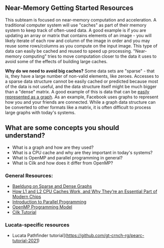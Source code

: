 ## Near-Memory Getting Started Resources

This subteam is focused on near-memory computation and acceleration. A traditional computer system will use "caches" as part of their memory system to keep track of often-used data. A good example is if you are updating an array or matrix that contains elements of an image - you will likely iterate of each row and column of the image in order and you may reuse some rows/columns as you compute on the input image. This type of data can easily be cached and reused to speed up processing. "Near-memory computing" tries to move computation closer to the data it uses to avoid some of the effects of building large caches.

**Why do we need to avoid big caches?** Some data sets are "sparse" - that is, they have a large number of non-valid elements, like zeroes. Accesses to a sparse data structure cannot be easily cached or predicted because most of the data is not useful, and the data structure itself might be much bigger than a "dense" matrix. A good example of this is data that can be [easily represented as a graph](https://www.educative.io/edpresso/what-is-a-graph-data-structure). As an example, Facebook uses graphs to represent how you and your friends are connected. While a graph data structure can be converted to other formats like a matrix, it is often difficult to process large graphs with today's systems.

## What are some concepts you should understand?
* What is a graph and how are they used?
* What is a CPU cache and why are they important in today's systems?
* What is OpenMP and parallel programming in general?
* What is Cilk and how does it differ from OpenMP? 


### General Resources:
* [Baeldung on Sparse and Dense Graphs](https://www.baeldung.com/cs/graphs-sparse-vs-dense)
* [How L1 and L2 CPU Caches Work, and Why They’re an Essential Part of Modern Chips](https://www.extremetech.com/extreme/188776-how-l1-and-l2-cpu-caches-work-and-why-theyre-an-essential-part-of-modern-chips)
* [Introduction to Parallel Programming](https://hpc.llnl.gov/documentation/tutorials/introduction-parallel-computing-tutorial)
* [OpenMP Programming Model](https://hpc-tutorials.llnl.gov/openmp/programming_model/)
* [Cilk Tutorial](https://cilk.scripts.mit.edu/pact21/program.html)

### Lucata-specific resources
* Lucata Pathfinder tutorial](https://github.com/gt-crnch-rg/pearc-tutorial-2021)
